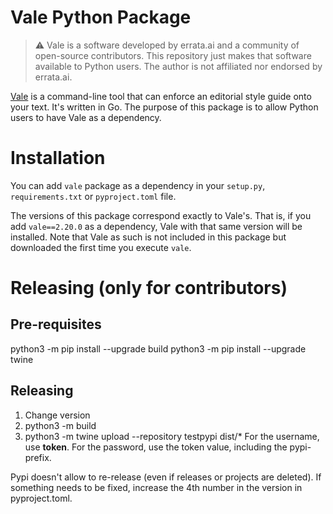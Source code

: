 # Vale Python Package

> ⚠️  Vale is a software developed by errata.ai and a community of open-source
> contributors. This repository just makes that software available to Python
> users. The author is not affiliated nor endorsed by errata.ai.

[Vale](https://vale.sh/) is a command-line tool that can enforce an editorial
style guide onto your text. It's written in Go. The purpose of this package is
to allow Python users to have Vale as a dependency.

# Installation 
You can add `vale` package as a dependency in your `setup.py`,
`requirements.txt` or `pyproject.toml` file. 

The versions of this package correspond exactly to Vale's.  That is, if you add
`vale==2.20.0` as a dependency, Vale with that same version will be installed.
Note that Vale as such is not included in this package but downloaded the first
time you execute `vale`.

# Releasing (only for contributors)
## Pre-requisites

python3 -m pip install --upgrade build
python3 -m pip install --upgrade twine

## Releasing
1. Change version
2. python3 -m build
3. python3 -m twine upload --repository testpypi dist/*
   For the username, use __token__. For the password, use the token value, including the pypi- prefix.


Pypi doesn't allow to re-release (even if releases or projects are deleted). 
If something needs to be fixed, increase the 4th number in the version in pyproject.toml. 
